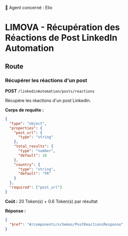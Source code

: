🧠 Agent concerné : Elio
# LIMOVA - Récupération des Réactions de Post LinkedIn Automation

## Route

### Récupérer les réactions d'un post
**POST** `/linkedinAutomation/posts/reactions`

Récupère les réactions d'un post LinkedIn.

**Corps de requête :**
```json
{
  "type": "object",
  "properties": {
    "post_url": {
      "type": "string"
    },
    "total_results": {
      "type": "number",
      "default": 10
    },
    "country": {
      "type": "string",
      "default": "FR"
    }
  },
  "required": ["post_url"]
}
```

**Coût :** 20 Token(s) + 0.6 Token(s) par résultat

**Réponse :**
```json
{
  "$ref": "#/components/schemas/PostReactionsResponse"
}
``` 